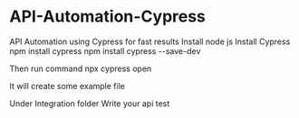 # API-Automation-Cypress
API Automation using Cypress for fast results
Install node js
Install Cypress
npm install cypress
npm install cypress --save-dev

Then run command
npx cypress open    

It will create some example file

Under Integration folder
Write your api test
